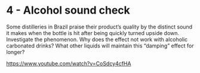 # 4 - Alcohol sound check

Some distilleries in Brazil praise their product’s quality by the distinct sound it makes when the bottle is hit after being quickly turned upside down. Investigate the phenomenon. Why does the effect not work with alcoholic carbonated drinks? What other liquids will maintain this “damping” effect for longer?

https://www.youtube.com/watch?v=CoSdcy4cfHA
